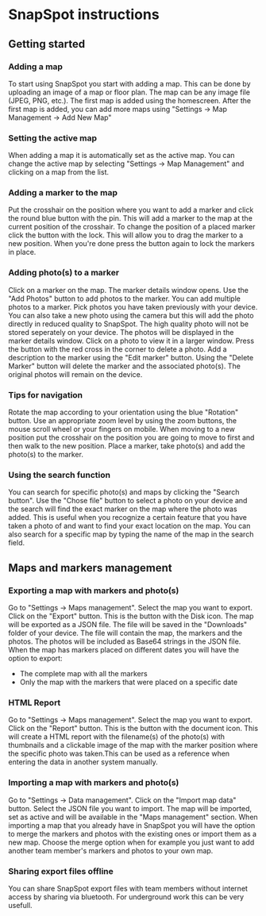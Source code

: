 # SnapSpot instructions

## Getting started

### Adding a map

To start using SnapSpot you start with adding a map. This can be done by uploading an image of a map or floor plan. The map can be any image file (JPEG, PNG, etc.).
The first map is added using the homescreen. After the first map is added, you can add more maps using "Settings -> Map Management -> Add New Map"

### Setting the active map

When adding a map it is automatically set as the active map. You can change the active map by selecting "Settings -> Map Management" and clicking on a map from the list.

### Adding a marker to the map

Put the crosshair on the position where you want to add a marker and click the round blue button with the pin. This will add a marker to the map at the current position of the crosshair. To change the position of a placed marker click the button with the lock. This will allow you to drag the marker to a new position. When you're done press the button again to lock the markers in place.

### Adding photo(s) to a marker

Click on a marker on the map. The marker details window opens. Use the "Add Photos" button to add photos to the marker. You can add multiple photos to a marker. Pick photos you have taken previously with your device. You can also take a new photo using the camera but this will add the photo directly in reduced quality to SnapSpot. The high quality photo will not be stored seperately on your device. The photos will be displayed in the marker details window. Click on a photo to view it in a larger window. Press the button with the red cross in the corner to delete a photo. Add a description to the marker using the "Edit marker" button.
Using the "Delete Marker" button will delete the marker and the associated photo(s). The original photos will remain on the device.

### Tips for navigation

Rotate the map according to your orientation using the blue "Rotation" button. Use an appropriate zoom level by using the zoom buttons, the mouse scroll wheel or your fingers on mobile. When moving to a new position put the crosshair on the position you are going to move to first and then walk to the new position. Place a marker, take photo(s) and add the photo(s) to the marker.

### Using the search function

You can search for specific photo(s) and maps by clicking the "Search button". Use the "Chose file" button to select a photo on your device and the search will find the exact marker on the map where the photo was added. This is useful when you recognize a certain feature that you have taken a photo of and want to find your exact location on the map.
You can also search for a specific map by typing the name of the map in the search field.

## Maps and markers management

### Exporting a map with markers and photo(s)

Go to "Settings -> Maps management". Select the map you want to export. Click on the "Export" button. This is the button with the Disk icon. The map will be exported as a JSON file. The file will be saved in the "Downloads" folder of your device. The file will contain the map, the markers and the photos. The photos will be included as Base64 strings in the JSON file.
When the map has markers placed on different dates you will have the option to export:

- The complete map with all the markers
- Only the map with the markers that were placed on a specific date

### HTML Report

Go to "Settings -> Maps management". Select the map you want to export. Click on the "Report" button. This is the button with the document icon. This will create a HTML report with the filename(s) of the photo(s) with thumbnails and a clickable image of the map with the marker position where the specific photo was taken.This can be used as a reference when entering the data in another system manually.


### Importing a map with markers and photo(s)

Go to "Settings -> Data management". Click on the "Import map data" button. Select the JSON file you want to import. The map will be imported, set as active and will be available in the "Maps management" section. When importing a map that you already have in SnapSpot you will have the option to merge the markers and photos with the existing ones or import them as a new map. Choose the merge option when for example you just want to add another team member's markers and photos to your own map.

### Sharing export files offline

You can share SnapSpot export files with team members without internet access by sharing via bluetooth. For underground work this can be very usefull.